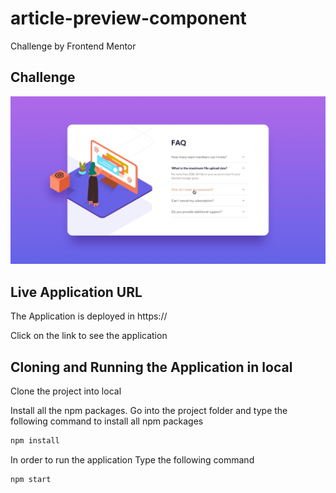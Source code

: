 # article-preview-component
Challenge by Frontend Mentor

## Challenge
![](doc/active-states.jpg)

## Live Application URL

The Application is deployed in https://

Click on the link to see the application

## Cloning and Running the Application in local

Clone the project into local

Install all the npm packages. Go into the project folder and type the following command to install all npm packages

```bash
npm install
```

In order to run the application Type the following command

```bash
npm start
```